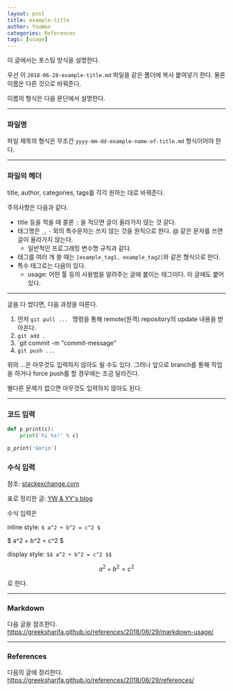 ```yaml
---
layout: post
title: example-title
author: YouWon
categories: References
tags: [usage]
---
```


이 글에서는 포스팅 방식을 설명한다.

우선 이 `2018-06-28-example-title.md` 파일을 같은 폴더에 복사 붙여넣기 한다. 물론 이름은 다른 것으로 바꿔준다.

이름의 형식은 다음 문단에서 설명한다.

---

### 파일명

파일 제목의 형식은 무조건 `yyyy-mm-dd-example-name-of-title.md` 형식이어야 한다.

---

### 파일의 헤더

title, author, categories, tags를 각각 원하는 대로 바꿔준다.

주의사항은 다음과 같다.

- title 등을 적을 때 콜론 `:` 을 적으면 글이 올라가지 않는 것 같다.
- 태그명은 `_`, `-` 외의 특수문자는 쓰지 않는 것을 원칙으로 한다. @ 같은 문자를 쓰면 글이 올라가지 않는다.
  - 일반적인 프로그래밍 변수명 규칙과 같다.
- 태그를 여러 개 쓸 때는 `[example_tag1, example_tag2]`와 같은 형식으로 한다.
- 특수 태그로는 다음이 있다.
  - usage: 어떤 툴 등의 사용법을 알려주는 글에 붙이는 태그이다. 이 글에도 붙어 있다.

---

글을 다 썼다면, 다음 과정을 따른다.

1. 먼저 `git pull ... ` 명령을 통해 remote(원격) repository의 update 내용을 받아온다.
2. `git add .`
3. `git commit -m "commit-message"
4. `git push ...`

위의 ...은 아무것도 입력하지 않아도 될 수도 있다. 그러나 앞으로 branch를 통해 작업을 하거나 force push를 할 경우에는 조금 달라진다.

별다른 문제가 없으면 아무것도 입력하지 않아도 된다.

---

### 코드 입력

```python
def p_print(c):
    print('hi %s!' % c)

p_print('Gorio')
```

### 수식 입력

참조: [stackexchange.com](https://math.meta.stackexchange.com/questions/5020/mathjax-basic-tutorial-and-quick-reference)

표로 정리한 글: [YW & YY's blog](https://greeksharifa.github.io/references/2018/06/29/equation-usage/)

수식 입력은

inline style: `$ a^2 + b^2 = c^2 $`

$ a^2 + b^2 = c^2 $

display style: `$$ a^2 + b^2 = c^2 $$`

$$ a^2 + b^2 = c^2 $$

로 한다.

---

### Markdown

다음 글을 참조한다. <https://greeksharifa.github.io/references/2018/06/29/markdown-usage/>

---

### References

다음의 글에 정리한다. <https://greeksharifa.github.io/references/2018/06/29/references/>
